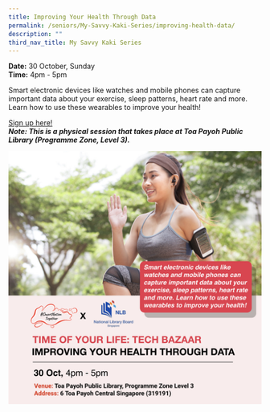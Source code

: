 ```yaml
---
title: Improving Your Health Through Data
permalink: /seniors/My-Savvy-Kaki-Series/improving-health-data/
description: ""
third_nav_title: My Savvy Kaki Series
---
```

**Date:** 30 October, Sunday
<br> **Time:** 4pm - 5pm

Smart electronic devices like watches and mobile phones can capture important data about your exercise, sleep patterns, heart rate and more. Learn how to use these wearables to improve your health! 

[Sign up here!](https://www.eventbrite.sg/e/improving-your-health-through-data-toyl-x-tech-bazaar-tickets-430746352937?aff=odcleoeventsincollection) <br> ***Note: This is a physical session that takes place at Toa Payoh Public Library (Programme Zone, Level 3).*** 

![free talks on improving your health through data for seniors](/images/Oct%202022/AMP%20Lab_30%20Oct.jpeg)